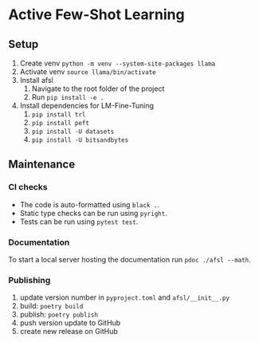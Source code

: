 # Active Few-Shot Learning

## Setup

1. Create venv `python -m venv --system-site-packages llama`
2. Activate venv `source llama/bin/activate`
3. Install afsl
    1. Navigate to the root folder of the project
    2. Run `pip install -e .`
4. Install dependencies for LM-Fine-Tuning
    1. `pip install trl`
    2. `pip install peft`
    3. `pip install -U datasets`
    4. `pip install -U bitsandbytes`
## Maintenance

### CI checks

* The code is auto-formatted using `black .`.
* Static type checks can be run using `pyright`.
* Tests can be run using `pytest test`.

### Documentation

To start a local server hosting the documentation run ```pdoc ./afsl --math```.

### Publishing

1. update version number in `pyproject.toml` and `afsl/__init__.py`
2. build: `poetry build`
3. publish: `poetry publish`
4. push version update to GitHub
5. create new release on GitHub
